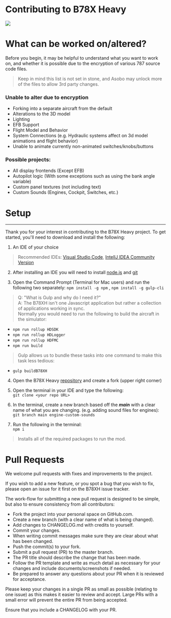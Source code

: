 # Contributing to B78X Heavy
<img src="https://media.discordapp.net/attachments/927293618295824415/966187066058764338/hdgithub_banner.png">

# What can be worked on/altered? 

Before you begin, it may be helpful to understand what you want to work on, and whether it is possible due to the encryption of various 787 source code files. 

> Keep in mind this list is not set in stone, and Asobo may unlock more of the files to allow 3rd party changes. 

### Unable to alter due to encryption
* Forking into a separate aircraft from the default
* Alterations to the 3D model 
* Lighting
* EFB Support 
* Flight Model and Behavior 
* System Connections (e.g. Hydraulic systems affect on 3d model animations and flight behavior)
* Unable to animate currently non-animated switches/knobs/buttons 

### Possible projects:
* All display frontends (Except EFB)
* Autopilot logic (With some exceptions such as using the bank angle variable)
* Custom panel textures (not including text) 
* Custom Sounds (Engines, Cockpit, Switches, etc.)


# Setup
***
Thank you for your interest in contributing to the B78X Heavy project. To get started, you'll need to download
and install the following: 

1. An IDE of your choice
> Recommended IDEs: [Visual Studio Code](https://code.visualstudio.com/), [IntellJ IDEA Community Version](https://www.jetbrains.com/idea/download/#section=windows)

2. After installing an IDE you will need to install [node.js](https://nodejs.org/en/) and [git](https://git-scm.com/downloads)

3. Open the Command Prompt (Terminal for Mac users) and run the following two separately: 
```npm install -g npm``` , ```npm install -g gulp-cli```

>Q: "What is Gulp and why do I need it?"<br>
>A: The B78XH isn't one Javascript application but rather a collection of applications working in sync.<br>
>Normally you would need to run the following to build the aircraft in the simulator: 

* `npm run rollup HDSDK`
* `npm run rollup HDLogger`
* `npm run rollup HDFMC`
* `npm run build`

>Gulp allows us to bundle these tasks into one command to make this task less tedious:

* `gulp buildB78XH`

4. Open the B78X Heavy [repository](https://github.com/Heavy-Division/B78XH.git) and create a fork (upper right corner)


5. Open the terminal in your IDE and type the following:<br>
 ```git clone <your repo URL>```


6. In the terminal, create a new branch based off the ***main*** with a clear name of what you are changing. (e.g. adding sound files for engines):<br>
```git branch main engine-custom-sounds```


7. Run the following in the terminal:<br>
```npm i```

>Installs all of the required packages to run the mod. 

# Pull Requests 
We welcome pull requests with fixes and improvements to the project.

If you wish to add a new feature, or you spot a bug that you wish to fix, please open an issue for it first on the B78XH issue tracker.

The work-flow for submitting a new pull request is designed to be simple, but also to ensure consistency from all contributors:

* Fork the project into your personal space on GitHub.com.
* Create a new branch (with a clear name of what is being changed).
* Add changes to CHANGELOG.md with credits to yourself.
* Commit your changes. 
* When writing commit messages make sure they are clear about what has been changed.
* Push the commit(s) to your fork.
* Submit a pull request (PR) to the master branch.
* The PR title should describe the change that has been made.
* Follow the PR template and write as much detail as necessary for your changes and include documents/screenshots if needed.
* Be prepared to answer any questions about your PR when it is reviewed for acceptance.

Please keep your changes in a single PR as small as possible (relating to one issue) as this makes it easier to review and accept. Large PRs with a small error will prevent the entire PR from being accepted.

Ensure that you include a CHANGELOG with your PR.
